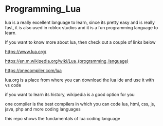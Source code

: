# Programming_Lua

lua is a really excellent language to learn, since its pretty easy and is really fast,
it is also used in roblox studios and it is a fun programming language to learn.

If you want to know more about lua, then check out a couple of links below

https://www.lua.org/

https://en.m.wikipedia.org/wiki/Lua_(programming_language)

https://onecompiler.com/lua

lua.org is a place from where you can download the lua ide and use it with vs code

if you want to learn its history, wikipedia is a good option for you

one compiler is the best compilers in which you can code lua, html, css, js, java, php and more coding languages

this repo shows the fundamentals of lua coding language
